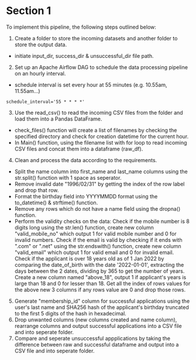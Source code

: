 # Section 1

To implement this pipeline, the following steps outlined below:

1. Create a folder to store the incoming datasets and another folder to store the output data. 
  * initiate input_dir, success_dir & unsuccessful_dir file path.
2. Set up an Apache Airflow DAG to schedule the data processing pipeline on an hourly interval.
  * schedule interval is set every hour at 55 minutes (e.g. 10.55am, 11.55am...)
  ```
  schedule_interval='55 * * * *'
  ```
3. Use the read_csv() to read the incoming CSV files from the folder and load them into a Pandas DataFrame.
  * check_files() function will create a list of filenames by checking the specified directory and check for creation datetime for the current hour.
  * In Main() function, using the filename list with for loop to read incoming CSV files and concat them into a dataframe (raw_df).
4. Clean and process the data according to the requirements. 
  * Split the name column into first_name and last_name columns using the str.split() function with 1 space as seperator.
  * Remove invalid date "1996/02/31" by getting the index of the row label and drop that row.
  * Format the birthday field into YYYYMMDD format using the to_datetime() & strftime() function.
  * Remove any rows which do not have a name field using the dropna() function.
  * Perform the validity checks on the data:
    Check if the mobile number is 8 digits long using the str.len() function, create new column "valid_mobile_no" which output 1 for valid mobile number and 0 for invalid numbers.
    Check if the email is valid by checking if it ends with ".com" or ".net" using the str.endswith() function, create new column "valid_email" which output 1 for valid email and 0 for invalid email.
    Check if the applicant is over 18 years old as of 1 Jan 2022 by comparing the date_of_birth with the date '2022-01-01', extracting the days between the 2 dates, dividing by 365 to get the number of years. Create a new column named "above_18", output 1 if applicant's years is large than 18 and 0 for lesser than 18.
    Get all the index of rows values for the above new 3 columns if any rows value are 0 and drop those rows.
5. Generate "membership_id" column for successful applications using the user's last name and SHA256 hash of the applicant's birthday truncated to the first 5 digits of the hash in hexadecimal. 
6. Drop unwanted columns (new columns created and name column), rearrange columns and output successful applications into a CSV file and into seperate folder. 
7. Compare and seperate unsuccessful appplications by taking the difference between raw and successful dataframe and output into a CSV file and into seperate folder.
